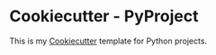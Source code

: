 # Cookiecutter - PyProject

This is my [Cookiecutter](https://www.cookiecutter.io/) template for Python
projects.
